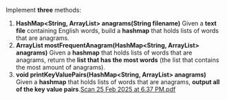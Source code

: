 Implement **three** methods:

1) **HashMap<String, ArrayList<String>> anagrams(String filename)**
   Given a **text file** containing English words, build a **hashmap** that holds lists of words that are anagrams.
2) **ArrayList<String> mostFrequentAnagram(HashMap<String, ArrayList<String>> anagrams)**
   Given a **hashmap** that holds lists of words that are anagrams, return the **list that has the most words** (the list that contains the most amount of anagrams).
3) **void printKeyValuePairs(HashMap<String, ArrayList<String>> anagrams)**
   Given a **hashmap** that holds lists of words that are anagrams, **output all of the key value pairs**.[Scan 25 Feb 2025 at 6.37 PM.pdf](../../Downloads/Scan%2025%20Feb%202025%20at%206.37%20PM.pdf)